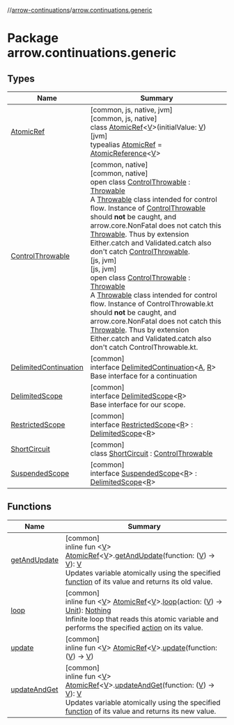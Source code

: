 //[arrow-continuations](../../index.md)/[arrow.continuations.generic](index.md)

# Package arrow.continuations.generic

## Types

| Name | Summary |
|---|---|
| [AtomicRef](-atomic-ref/index.md) | [common, js, native, jvm]<br>[common, js, native]<br>class [AtomicRef](-atomic-ref/index.md)&lt;[V](-atomic-ref/index.md)&gt;(initialValue: [V](-atomic-ref/index.md))<br>[jvm]<br>typealias [AtomicRef](-atomic-ref/index.md) = [AtomicReference](https://docs.oracle.com/javase/8/docs/api/java/util/concurrent/atomic/AtomicReference.html)&lt;[V](-atomic-ref/index.md)&gt; |
| [ControlThrowable](-control-throwable/index.md) | [common, native]<br>[common, native]<br>open class [ControlThrowable](-control-throwable/index.md) : [Throwable](https://kotlinlang.org/api/latest/jvm/stdlib/kotlin/-throwable/index.html)<br>A [Throwable](https://kotlinlang.org/api/latest/jvm/stdlib/kotlin/-throwable/index.html) class intended for control flow. Instance of [ControlThrowable](-control-throwable/index.md) should **not** be caught, and arrow.core.NonFatal does not catch this [Throwable](https://kotlinlang.org/api/latest/jvm/stdlib/kotlin/-throwable/index.html). Thus by extension Either.catch and Validated.catch also don't catch [ControlThrowable](-control-throwable/index.md).<br>[js, jvm]<br>[js, jvm]<br>open class [ControlThrowable](-control-throwable/index.md) : [Throwable](https://kotlinlang.org/api/latest/jvm/stdlib/kotlin/-throwable/index.html)<br>A [Throwable](https://kotlinlang.org/api/latest/jvm/stdlib/kotlin/-throwable/index.html) class intended for control flow. Instance of ControlThrowable.kt should **not** be caught, and arrow.core.NonFatal does not catch this [Throwable](https://kotlinlang.org/api/latest/jvm/stdlib/kotlin/-throwable/index.html). Thus by extension Either.catch and Validated.catch also don't catch ControlThrowable.kt. |
| [DelimitedContinuation](-delimited-continuation/index.md) | [common]<br>interface [DelimitedContinuation](-delimited-continuation/index.md)&lt;[A](-delimited-continuation/index.md), [R](-delimited-continuation/index.md)&gt;<br>Base interface for a continuation |
| [DelimitedScope](-delimited-scope/index.md) | [common]<br>interface [DelimitedScope](-delimited-scope/index.md)&lt;[R](-delimited-scope/index.md)&gt;<br>Base interface for our scope. |
| [RestrictedScope](-restricted-scope/index.md) | [common]<br>interface [RestrictedScope](-restricted-scope/index.md)&lt;[R](-restricted-scope/index.md)&gt; : [DelimitedScope](-delimited-scope/index.md)&lt;[R](-restricted-scope/index.md)&gt; |
| [ShortCircuit](-short-circuit/index.md) | [common]<br>class [ShortCircuit](-short-circuit/index.md) : [ControlThrowable](-control-throwable/index.md) |
| [SuspendedScope](-suspended-scope/index.md) | [common]<br>interface [SuspendedScope](-suspended-scope/index.md)&lt;[R](-suspended-scope/index.md)&gt; : [DelimitedScope](-delimited-scope/index.md)&lt;[R](-suspended-scope/index.md)&gt; |

## Functions

| Name | Summary |
|---|---|
| [getAndUpdate](get-and-update.md) | [common]<br>inline fun &lt;[V](get-and-update.md)&gt; [AtomicRef](-atomic-ref/index.md)&lt;[V](get-and-update.md)&gt;.[getAndUpdate](get-and-update.md)(function: ([V](get-and-update.md)) -&gt; [V](get-and-update.md)): [V](get-and-update.md)<br>Updates variable atomically using the specified [function](get-and-update.md) of its value and returns its old value. |
| [loop](loop.md) | [common]<br>inline fun &lt;[V](loop.md)&gt; [AtomicRef](-atomic-ref/index.md)&lt;[V](loop.md)&gt;.[loop](loop.md)(action: ([V](loop.md)) -&gt; [Unit](https://kotlinlang.org/api/latest/jvm/stdlib/kotlin/-unit/index.html)): [Nothing](https://kotlinlang.org/api/latest/jvm/stdlib/kotlin/-nothing/index.html)<br>Infinite loop that reads this atomic variable and performs the specified [action](loop.md) on its value. |
| [update](update.md) | [common]<br>inline fun &lt;[V](update.md)&gt; [AtomicRef](-atomic-ref/index.md)&lt;[V](update.md)&gt;.[update](update.md)(function: ([V](update.md)) -&gt; [V](update.md)) |
| [updateAndGet](update-and-get.md) | [common]<br>inline fun &lt;[V](update-and-get.md)&gt; [AtomicRef](-atomic-ref/index.md)&lt;[V](update-and-get.md)&gt;.[updateAndGet](update-and-get.md)(function: ([V](update-and-get.md)) -&gt; [V](update-and-get.md)): [V](update-and-get.md)<br>Updates variable atomically using the specified [function](update-and-get.md) of its value and returns its new value. |
